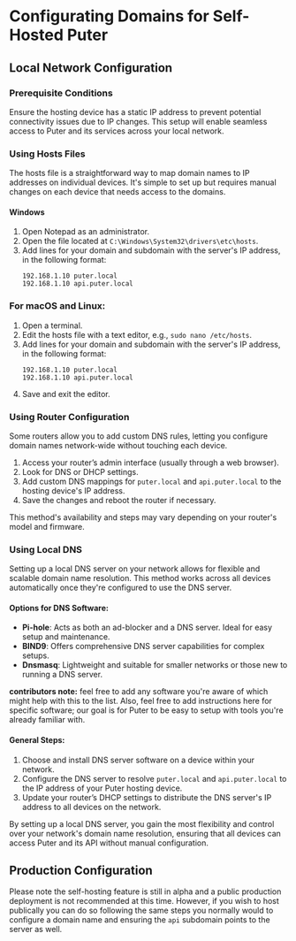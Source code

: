 # Configurating Domains for Self-Hosted Puter

## Local Network Configuration

### Prerequisite Conditions

Ensure the hosting device has a static IP address to prevent potential connectivity issues due to IP changes. This setup will enable seamless access to Puter and its services across your local network.

### Using Hosts Files

The hosts file is a straightforward way to map domain names to IP addresses on individual devices. It's simple to set up but requires manual changes on each device that needs access to the domains.

#### Windows
1. Open Notepad as an administrator.
2. Open the file located at `C:\Windows\System32\drivers\etc\hosts`.
3. Add lines for your domain and subdomain with the server's IP address, in the
   following format:
   ```
   192.168.1.10 puter.local
   192.168.1.10 api.puter.local
   ```

### For macOS and Linux:
1. Open a terminal.
2. Edit the hosts file with a text editor, e.g., `sudo nano /etc/hosts`.
3. Add lines for your domain and subdomain with the server's IP address, in the
   following format:
   ```
   192.168.1.10 puter.local
   192.168.1.10 api.puter.local
   ```
4. Save and exit the editor.


### Using Router Configuration

Some routers allow you to add custom DNS rules, letting you configure domain names network-wide without touching each device.

1. Access your router’s admin interface (usually through a web browser).
2. Look for DNS or DHCP settings.
3. Add custom DNS mappings for `puter.local` and `api.puter.local` to the hosting device's IP address.
4. Save the changes and reboot the router if necessary.

This method's availability and steps may vary depending on your router's model and firmware.

### Using Local DNS

Setting up a local DNS server on your network allows for flexible and scalable domain name resolution. This method works across all devices automatically once they're configured to use the DNS server.

#### Options for DNS Software:

- **Pi-hole**: Acts as both an ad-blocker and a DNS server. Ideal for easy setup and maintenance.
- **BIND9**: Offers comprehensive DNS server capabilities for complex setups.
- **Dnsmasq**: Lightweight and suitable for smaller networks or those new to running a DNS server.

**contributors note:** feel free to add any software you're aware of
which might help with this to the list. Also, feel free to add instructions here for specific software; our goal is for Puter to be easy to setup with tools you're already familiar with.

#### General Steps:

1. Choose and install DNS server software on a device within your network.
2. Configure the DNS server to resolve `puter.local` and `api.puter.local` to the IP address of your Puter hosting device.
3. Update your router’s DHCP settings to distribute the DNS server's IP address to all devices on the network.

By setting up a local DNS server, you gain the most flexibility and control over your network's domain name resolution, ensuring that all devices can access Puter and its API without manual configuration.

## Production Configuration

Please note the self-hosting feature is still in alpha and a public production
deployment is not recommended at this time. However, if you wish to host
publically you can do so following the same steps you normally would to configure
a domain name and ensuring the `api` subdomain points to the server as well.

